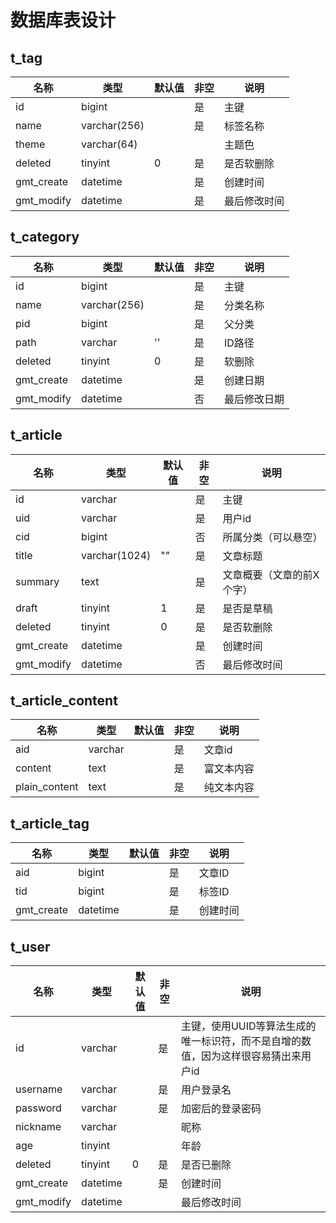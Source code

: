 # 数据库表设计



## t_tag
名称 | 类型 | 默认值 | 非空 | 说明
-- | -- | -- | -- |-- 
id | bigint | | 是 | 主键
name | varchar(256) | | 是 | 标签名称
theme | varchar(64) | | | 主题色
deleted | tinyint | 0 | 是 | 是否软删除
gmt_create | datetime | | 是 | 创建时间
gmt_modify | datetime | | 是 | 最后修改时间



## t_category
名称 | 类型 | 默认值 | 非空 | 说明
-- | -- | -- | -- |-- 
id | bigint | | 是 | 主键
name | varchar(256) | | 是 | 分类名称
pid | bigint | | 是 | 父分类
path | varchar | '' | 是 | ID路径
deleted | tinyint | 0 | 是 | 软删除
gmt_create | datetime | | 是 | 创建日期
gmt_modify | datetime | | 否 | 最后修改日期



## t_article
名称 | 类型 | 默认值 | 非空 | 说明
-- | -- | -- | -- |-- 
id | varchar | | 是 | 主键
uid | varchar | | 是 | 用户id
cid | bigint | | 否 | 所属分类（可以悬空）
title | varchar(1024) | "" | 是 | 文章标题
summary | text | | 是 | 文章概要（文章的前X个字） 
draft | tinyint | 1 | 是 | 是否是草稿
deleted | tinyint | 0 | 是 | 是否软删除
gmt_create | datetime | | 是 | 创建时间
gmt_modify | datetime | | 否 | 最后修改时间



## t_article_content
名称 | 类型 | 默认值 | 非空 | 说明
-- | -- | -- | -- |-- 
aid | varchar | | 是 | 文章id
content | text | | 是 | 富文本内容
plain_content | text | | 是 | 纯文本内容



## t_article_tag
名称 | 类型 | 默认值 | 非空 | 说明
-- | -- | -- | -- |-- 
aid | bigint | | 是 | 文章ID
tid | bigint | | 是 | 标签ID
gmt_create | datetime | | 是 | 创建时间



## t_user
名称 | 类型 | 默认值 | 非空 | 说明
-- | -- | -- | -- |-- 
id | varchar | | 是 |  主键，使用UUID等算法生成的唯一标识符，而不是自增的数值，因为这样很容易猜出来用户id
username | varchar | | 是 | 用户登录名
password | varchar | | 是 | 加密后的登录密码
nickname | varchar |  |  | 昵称
age | tinyint |||年龄
deleted | tinyint |0|是|是否已删除
gmt_create|datetime||是|创建时间
gmt_modify|datetime|||最后修改时间

